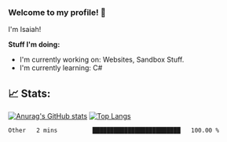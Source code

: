 
### Welcome to my profile! 👋
I'm Isaiah! 

**Stuff I'm doing:**

 - I'm currently working on: Websites, Sandbox Stuff. 
  - I'm currently learning: C# <br/>
  
📈 Stats:
-----




[![Anurag's GitHub stats](https://github-readme-stats.vercel.app/api?username=accurateisaiah)](https://github.com/anuraghazra/github-readme-stats) 
[![Top Langs](https://github-readme-stats.vercel.app/api/top-langs/?username=accurateisaiah)](https://github.com/anuraghazra/github-readme-stats)
<!--START_SECTION:waka-->
```text
Other   2 mins          █████████████████████████   100.00 % 
```
<!--END_SECTION:waka-->



